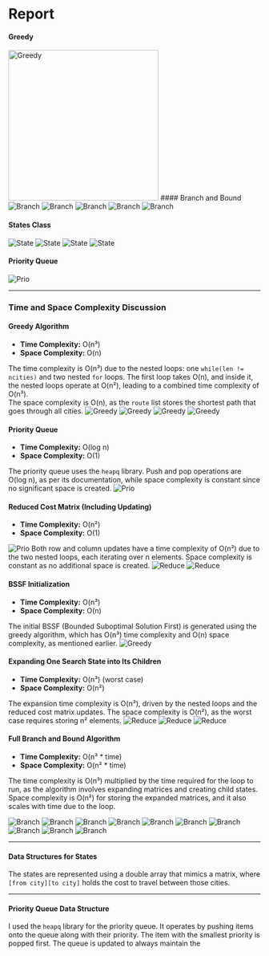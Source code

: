 # Report

#### Greedy
<img src="images/GreedyAlgorithm.png" alt="Greedy" height="300px" width="300px" />
#### Branch and Bound
<img src="images/Branch.png" alt="Branch" style="max-width: 100%"/>
<img src="images/Branch2.png" alt="Branch" style="max-width: 100%"/>
<img src="images/Branch3.png" alt="Branch"  style="max-width: 100%"/>
<img src="images/Branch4.png" alt="Branch"  style="max-width: 100%"/>
<img src="images/Branch5.png" alt="Branch"  style="max-width: 100%"/>

#### States Class
<img src="images/Branch6.png" alt="State" style="max-width: 100%"/>
<img src="images/Branch7.png" alt="State" style="max-width: 100%"/>
<img src="images/Branch8.png" alt="State" style="max-width: 100%"/>
<img src="images/Branch9.png" alt="State"  style="max-width: 100%"/>

#### Priority Queue
<img src="images/prio.png" alt="Prio" style="max-width: 100%" />

---

### Time and Space Complexity Discussion

#### Greedy Algorithm
- **Time Complexity:** O(n³)
- **Space Complexity:** O(n)

The time complexity is O(n³) due to the nested loops: one `while(len != ncities)` and two nested `for` loops. The first loop takes O(n), and inside it, the nested loops operate at O(n²), leading to a combined time complexity of O(n³).  
The space complexity is O(n), as the `route` list stores the shortest path that goes through all cities.
<img src="images/GreedyEx.png" alt="Greedy"  style="max-width: 100%"/>
<img src="images/GreedyEx2.png" alt="Greedy"  style="max-width: 100%"/>
<img src="images/GreedyEx3.png" alt="Greedy"  style="max-width: 100%"/>
<img src="images/GreedyEx4.png" alt="Greedy"  style="max-width: 100%"/>

#### Priority Queue
- **Time Complexity:** O(log n)
- **Space Complexity:** O(1)

The priority queue uses the `heapq` library. Push and pop operations are O(log n), as per its documentation, while space complexity is constant since no significant space is created.
<img src="images/PrioEx.png" alt="Prio"  style="max-width: 100%"/>

#### Reduced Cost Matrix (Including Updating)
- **Time Complexity:** O(n²)
- **Space Complexity:** O(1)
<img src="images/PrioEx.png" alt="Prio"  style="max-width: 100%"/>
Both row and column updates have a time complexity of O(n²) due to the two nested loops, each iterating over n elements. Space complexity is constant as no additional space is created.
<img src="images/reducedEx.png" alt="Reduce" style="max-width: 100%"/>
<img src="images/reducedEx2.png" alt="Reduce"  style="max-width: 100%"/>

#### BSSF Initialization
- **Time Complexity:** O(n³)
- **Space Complexity:** O(n)

The initial BSSF (Bounded Suboptimal Solution First) is generated using the greedy algorithm, which has O(n³) time complexity and O(n) space complexity, as mentioned earlier.
<img src="images/GreedyEx.png" alt="Greedy"  style="max-width: 100%"/>

#### Expanding One Search State into Its Children
- **Time Complexity:** O(n³) (worst case)
- **Space Complexity:** O(n²)

The expansion time complexity is O(n³), driven by the nested loops and the reduced cost matrix updates. The space complexity is O(n²), as the worst case requires storing n² elements.
<img src="images/reducedEx3.png" alt="Reduce"  style="max-width: 100%"/>
<img src="images/reducedEx4.png" alt="Reduce"  style="max-width: 100%"/>
<img src="images/reducedEx5.png" alt="Reduce" style="max-width: 100%" />

#### Full Branch and Bound Algorithm
- **Time Complexity:** O(n³ * time)
- **Space Complexity:** O(n² * time)

The time complexity is O(n³) multiplied by the time required for the loop to run, as the algorithm involves expanding matrices and creating child states. Space complexity is O(n²) for storing the expanded matrices, and it also scales with time due to the loop.

<img src="images/branchEx1.png" alt="Branch" style="max-width: 100%"/>
<img src="images/branchEx2.png" alt="Branch"  style="max-width: 100%"/>
<img src="images/branchEx3.png" alt="Branch"  style="max-width: 100%"/>
<img src="images/branchEx4.png" alt="Branch"  style="max-width: 100%"/>
<img src="images/branchEx5.png" alt="Branch" style="max-width: 100%"/>
<img src="images/branchEx6.png" alt="Branch" style="max-width: 100%"/>
<img src="images/branchEx7.png" alt="Branch"  style="max-width: 100%"/>
<img src="images/branchEx8.png" alt="Branch"  style="max-width: 100%"/>
<img src="images/branchEx9.png" alt="Branch"  style="max-width: 100%"/>
<img src="images/branchEx10.png" alt="Branch" style="max-width: 100%"/>

---

#### Data Structures for States
The states are represented using a double array that mimics a matrix, where `[from city][to city]` holds the cost to travel between those cities.

---

#### Priority Queue Data Structure
I used the `heapq` library for the priority queue. It operates by pushing items onto the queue along with their priority. The item with the smallest priority is popped first. The queue is updated to always maintain the
